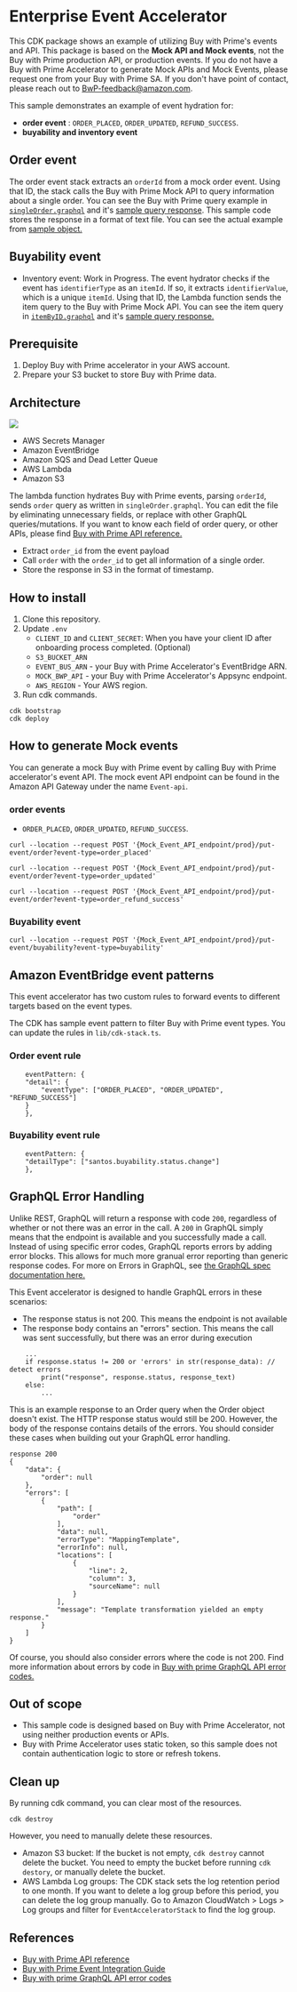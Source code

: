 # Enterprise Event Accelerator 

This CDK package shows an example of utilizing Buy with Prime's events and API. This package is based on the **Mock API and Mock events**, not the Buy with Prime production API, or production events. If you do not have a Buy with Prime Accelerator to generate Mock APIs and Mock Events, please request one from your Buy with Prime SA. If you don't have point of contact, please reach out to BwP-feedback@amazon.com.   

This sample demonstrates an example of event hydration for:
- **order event** : `ORDER_PLACED`, `ORDER_UPDATED`, `REFUND_SUCCESS`.
- **buyability and inventory event** 

## Order event
The order event stack extracts an `orderId` from a mock order event. Using that ID, the stack calls the Buy with Prime Mock API to query information about a single order. You can see the Buy with Prime query example in [`singleOrder.graphql`](app/order/singleOrder.graphql) and it's [sample query response](query_response/queryOrder.md). This sample code stores the response in a format of text file. You can see the actual example from [sample object.](sample_object)

## Buyability event
- Inventory event: Work in Progress.
The event hydrator checks if the event has `identifierType` as an `itemId`. If so, it extracts `identifierValue`, which is a unique `itemId`. Using that ID, the Lambda function sends the item query to the Buy with Prime Mock API. You can see the item query in [`itemByID.graphql`](app/buyability/itemByID.graphql) and it's [sample query response.](query_response/itemByID.md)

## Prerequisite
1. Deploy Buy with Prime accelerator in your AWS account. 
2. Prepare your S3 bucket to store Buy with Prime data. 

## Architecture
![](static/event-accelerator-3.png)
- AWS Secrets Manager
- Amazon EventBridge
- Amazon SQS and Dead Letter Queue
- AWS Lambda
- Amazon S3

The lambda function hydrates Buy with Prime events, parsing `orderId`, sends `order` query as written in `singleOrder.graphql`. You can edit the file by eliminating unnecessary fields, or replace with other GraphQL queries/mutations. If you want to know each field of order query, or other APIs, please find [Buy with Prime API reference.](https://documents.partners.buywithprime.amazon.com/private/page/api-reference)

- Extract `order_id` from the event payload 
- Call `order` with the `order_id` to get all information of a single order.  
- Store the response in S3 in the format of timestamp. 

## How to install
1. Clone this repository.
2. Update `.env`
    - `CLIENT_ID` and `CLIENT_SECRET`: When you have your client ID after onboarding process completed. (Optional)  
    - `S3_BUCKET_ARN` 
    - `EVENT_BUS_ARN` - your Buy with Prime Accelerator's EventBridge ARN.
    - `MOCK_BWP_API` - your Buy with Prime Accelerator's Appsync endpoint. 
    - `AWS_REGION` - Your AWS region. 
3. Run cdk commands.
```
cdk bootstrap
cdk deploy
```
## How to generate Mock events
You can generate a mock Buy with Prime event by calling Buy with Prime accelerator's event API. The mock event API endpoint can be found in the Amazon API Gateway under the name `Event-api`.
### order events
- `ORDER_PLACED`, `ORDER_UPDATED`, `REFUND_SUCCESS`.

```
curl --location --request POST '{Mock_Event_API_endpoint/prod}/put-event/order?event-type=order_placed'

curl --location --request POST '{Mock_Event_API_endpoint/prod}/put-event/order?event-type=order_updated'

curl --location --request POST '{Mock_Event_API_endpoint/prod}/put-event/order?event-type=order_refund_success'
```
### Buyability event
```
curl --location --request POST '{Mock_Event_API_endpoint/prod}/put-event/buyability?event-type=buyability'
```

## Amazon EventBridge event patterns

This event accelerator has two custom rules to forward events to different targets based on the event types.

The CDK has sample event pattern to filter Buy with Prime event types. You can update the rules in `lib/cdk-stack.ts`.

### Order event rule
```
    eventPattern: {
    "detail": {
        "eventType": ["ORDER_PLACED", "ORDER_UPDATED", "REFUND_SUCCESS"]
    }
    },
```

### Buyability event rule 
```
    eventPattern: {
    "detailType": ["santos.buyability.status.change"]
    },
```

## GraphQL Error Handling

Unlike REST, GraphQL will return a response with code `200`, regardless of whether or not there was an error in the call. A `200` in GraphQL simply means that the endpoint is available and you successfully made a call. Instead of using specific error codes, GraphQL reports errors by adding error blocks. This allows for much more granual error reporting than generic response codes. For more on Errors in GraphQL, see [the GraphQL spec documentation here.](https://spec.graphql.org/October2021/#sec-Errors)

This Event accelerator is designed to handle GraphQL errors in these scenarios:

- The response status is not 200. This means the endpoint is not available
- The response body contains an "errors" section. This means the call was sent successfully, but there was an error during execution

```
    ...
    if response.status != 200 or 'errors' in str(response_data): // detect errors
        print("response", response.status, response_text)
    else:
        ...
```

This is an example response to an Order query when the  Order object doesn't exist. The HTTP response status would still be 200. However, the body of the response contains details of the errors. You should consider these cases when building out your GraphQL error handling.

```
response 200 
{
    "data": {
        "order": null
    },
    "errors": [
        {
            "path": [
                "order"
            ],
            "data": null,
            "errorType": "MappingTemplate",
            "errorInfo": null,
            "locations": [
                {
                    "line": 2,
                    "column": 3,
                    "sourceName": null
                }
            ],
            "message": "Template transformation yielded an empty response."
        }
    ]
}
```
Of course, you should also consider errors where the code is not 200. Find more information about errors by code in [Buy with prime GraphQL API error codes.](https://documents.partners.buywithprime.amazon.com/private/docs/buy-with-prime-graphql-api-error-codes)

## Out of scope
- This sample code is designed based on Buy with Prime Accelerator, not using neither production events or APIs. 
- Buy with Prime Accelerator uses static token, so this sample does not contain authentication logic to store or refresh tokens. 

## Clean up
By running cdk command, you can clear most of the resources.
```
cdk destroy
```
However, you need to manually delete these resources.
- Amazon S3 bucket: If the bucket is not empty, `cdk destroy` cannot delete the bucket. You need to empty the bucket before running `cdk destory`, or manually delete the bucket.
- AWS Lambda Log groups: The CDK stack sets the log retention period to one month. If you want to delete a log group before this period, you can delete the log group manually. Go to Amazon CloudWatch > Logs > Log groups and filter for `EventAcceleratorStack` to find the log group.
## References
- [Buy with Prime API reference](https://documents.partners.buywithprime.amazon.com/private/page/api-reference)
- [Buy with Prime Event Integration Guide](https://documents.partners.buywithprime.amazon.com/private/docs/buy-with-prime-event-integration-guide)
- [Buy with prime GraphQL API error codes](https://documents.partners.buywithprime.amazon.com/private/docs/buy-with-prime-graphql-api-error-codes)